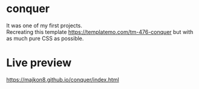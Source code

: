 # conquer
It was one of my first projects.  
Recreating this template https://templatemo.com/tm-476-conquer but with as much pure CSS as possible.  
# Live preview
https://majkon8.github.io/conquer/index.html
